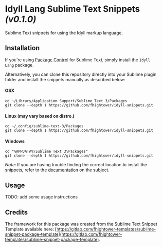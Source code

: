 # Idyll Lang Sublime Text Snippets *(v0.1.0)*

Sublime Text snippets for using the Idyll markup language.

## Installation

If you're using [Package Control](https://packagecontrol.io/) for Sublime Text, simply install the `Idyll Lang` package.

Alternatively, you can clone this repository directly into your Sublime plugin folder and install the snippets manually as described below:

#### OSX

```
cd ~/Library/Application Support/Sublime Text 3/Packages
git clone --depth 1 https://github.com/fhightower/idyll-snippets.git
```

#### Linux (may vary based on distro.)

```
cd ~/.config/sublime-text-3/Packages
git clone --depth 1 https://github.com/fhightower/idyll-snippets.git
```

#### Windows

```
cd "%APPDATA%\Sublime Text 3\Packages"
git clone --depth 1 https://github.com/fhightower/idyll-snippets.git
```

*Note:* If you are having trouble finding the correct location to install the snippets, refer to the [documentation](http://docs.sublimetext.info/en/latest/basic_concepts.html#the-data-directory) on the subject.

## Usage

TODO: add some usage instructions

## Credits

The framework for this package was created from the Sublime Text Snippet Template available here: [https://gitlab.com/fhightower-templates/sublime-snippet-package-template](https://gitlab.com/fhightower-templates/sublime-snippet-package-template).
